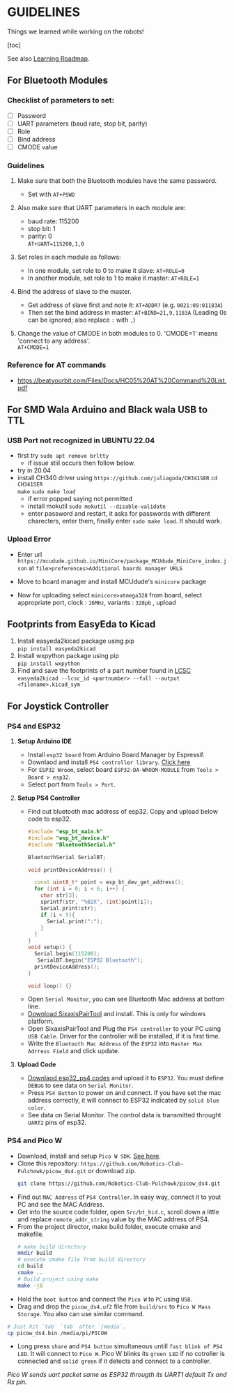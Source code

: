 # GUIDELINES
Things we learned while working on the robots!

[toc]

See also [Learning Roadmap](https://github.com/Robotics-Club-Pulchowk/guide-for-new-members).

 
## For Bluetooth Modules
### Checklist of parameters to set:
- [ ] Password
- [ ] UART parameters (baud rate, stop bit, parity)
- [ ] Role
- [ ] Bind address
- [ ] CMODE value

### Guidelines
1. Make sure that both the Bluetooth modules have the same password.
   - Set with `AT+PSWD`

2. Also make sure that UART parameters in each module are:
    - baud rate: 115200
    - stop bit: 1
    - parity: 0 <br>
  `AT+UART=115200,1,0`

3. Set roles in each module as follows:
   - In one module, set role to 0 to make it slave:
      `AT+ROLE=0`
   - In another module, set role to 1 to make it master:
      `AT+ROLE=1`


4. Bind the address of slave to the master.
    - Get address of slave first and note it:
      `AT+ADDR?`
      (e.g. `0021:09:01183A`)
    - Then set the bind address in master:
      `AT+BIND=21,9,1183A`
      (Leading 0s can be ignored; also replace `:` with `,`)

5. Change the value of CMODE in both modules to 0.
  'CMODE=1' means 'connect to any address'.  <br>
   `AT+CMODE=1`
 
### Reference for AT commands
- https://beatyourbit.com/Files/Docs/HC05%20AT%20Command%20List.pdf


## For SMD Wala Arduino and Black wala USB to TTL
### USB Port not recognized in UBUNTU 22.04 
- first try
      `sudo apt remove brltty `
  - if issue stiil occurs then follow below.
- try in 20.04 
- install CH340 driver using `https://github.com/juliagoda/CH341SER` 
      `cd CH341SER`  
      `make`
      `sudo make load`
   - if error popped saying not permitted 
   - install mokutil `sudo mokutil --disable-validate` 
   - enter password and restart, it asks for passwords with different charecters, enter them, finally enter `sudo make load`. It should work.

### Upload Error 
- Enter url `https://mcudude.github.io/MiniCore/package_MCUdude_MiniCore_index.json` at `file>preferences>Additional boards manager URLS` 
- Move to board manager and install MCUdude's `minicore` package

- Now for uploading select `minicore>atmega328` from board, select appropriate port, clock : `16MHz`, variants : `328pb` , upload


## Footprints from EasyEda to Kicad
1. Install easyeda2kicad package using pip  
   `pip install easyeda2kicad`
2. Install wxpython package using pip  
   `pip install wxpython`
3. Find and save the footprints of a part number found in [LCSC](lcsc.com)  
   `easyeda2kicad --lcsc_id <partnumber> --full --output <filename>.kicad_sym`


## For Joystick Controller
### PS4 and ESP32
1. **Setup Arduino IDE**
   - Install `esp32 board` from Arduino Board Manager by Espressif.
   - Downlaod and install `PS4 controller library`. [Click here](https://www.arduino.cc/reference/en/libraries/ps4controller/)
   - For `ESP32 Wroom`, select board `ESP32-DA-WROOM-MODULE` from `Tools > Board > esp32`.
   - Select port from `Tools > Port`.

2. **Setup PS4 Controller**
   - Find out bluetooth mac address of esp32. Copy and upload below code to esp32.
      ```cpp
      #include "esp_bt_main.h"
      #include "esp_bt_device.h"
      #include "BluetoothSerial.h"

      BluetoothSerial SerialBT;

      void printDeviceAddress() {

        const uint8_t* point = esp_bt_dev_get_address();
        for (int i = 0; i < 6; i++) {
          char str[3];
          sprintf(str, "%02X", (int)point[i]);
          Serial.print(str);
          if (i < 5){
            Serial.print(":");
          }
        }
      }
      void setup() {
        Serial.begin(115200);
         SerialBT.begin("ESP32 Bluetooth");
        printDeviceAddress();
      }

      void loop() {}
      ```
   - Open `Serial Monitor`, you can see Bluetooth Mac address at bottom line.
   - [Download SixaxisPairTool](https://sixaxispairtool.en.lo4d.com/download) and install. This is only for windows platform.
   - Open SixaxisPairTool and Plug the `PS4 controller` to your PC using `USB Cable`. Driver for the controller will be installed, if it is first time.
   - Write the `Bluetooth Mac Address` of the `ESP32` into `Master Max Adrress Field` and click update.

3. **Upload Code**
   - [Downlaod esp32_ps4 codes](https://github.com/Robotics-Club-Pulchowk/Arduino_Codes) and upload it to `ESP32`. You must define `DEBUG` to see data on `Serial Monitor`.
   - Press `PS4 Button` to power on and connect. If you have set the mac address correctly, it will connect to ESP32 indicated by `solid blue color`.
   - See data on Serial Monitor. The control data is transmitted throught `UART2` pins of esp32.

### PS4 and Pico W
- Download, install and setup `Pico W SDK`. [See here](https://github.com/raspberrypi/pico-sdk.git).
- Clone this repository: `https://github.com/Robotics-Club-Pulchowk/picow_ds4.git` or download zip.
   ```bash
   git clone https://github.com/Robotics-Club-Pulchowk/picow_ds4.git
   ```
- Find out `MAC Address` of `PS4 Controller`. In easy way, connect it to yout PC and see the MAC Address.
- Get into the source code folder, open `Src/bt_hid.c`, scroll down a little and replace `remote_addr_string` value by the MAC address of PS4.
- From the project director, make build folder, execute cmake and makefile.
   ```bash
   # make build directory
   mkdir build
   # execute cmake file from build directory
   cd build
   cmake ..
   # Build project using make
   make -j8
   ```
- Hold the `boot button` and connect the `Pico W` to `PC` using `USB`.
- Drag and drop the `picow_ds4.uf2` file from `build/src` to `Pico W Mass Storage`. You also can use similar command.
```bash
# Just hit `tab` `tab` after `/media`.
cp picow_ds4.bin /media/pi/PICOW
```
- Long press `share` and `PS4 button` simultaneous untill `fast blink of PS4 LED`. It will connect to `Pico W`. Pico W blinks its `green LED` if no cotroller is connected and `solid green` if it detects and connect to a controller.

*Pico W sends uart packet same as ESP32 througth its UART1 default Tx and Rx pin.*